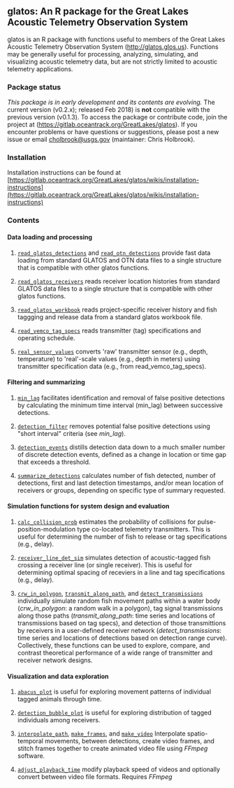 <!-- README.md is generated from README.Rmd. Please edit that file -->
glatos: An R package for the Great Lakes Acoustic Telemetry Observation System
------------------------------------------------------------------------------

glatos is an R package with functions useful to members of the Great Lakes Acoustic Telemetry Observation System (<http://glatos.glos.us>). Functions may be generally useful for processing, analyzing, simulating, and visualizing acoustic telemetry data, but are not strictly limited to acoustic telemetry applications.

### Package status

*This package is in early development and its contents are evolving.* The current version (v0.2.x); released Feb 2018) is **not** compatible with the previous version (v0.1.3). To access the package or contribute code, join the project at (<https://gitlab.oceantrack.org/GreatLakes/glatos>). If you encounter problems or have questions or suggestions, please post a new issue or email <cholbrook@usgs.gov> (maintainer: Chris Holbrook).

### Installation

Installation instructions can be found at [https://gitlab.oceantrack.org/GreatLakes/glatos/wikis/installation-instructions](https://gitlab.oceantrack.org/GreatLakes/glatos/wikis/installation-instructions)

### Contents

#### Data loading and processing

1.  [`read_glatos_detections`](https://gitlab.oceantrack.org/GreatLakes/glatos/blob/workshop-version/R/load-read_glatos_detections.r) and [`read_otn_detections`](https://gitlab.oceantrack.org/GreatLakes/glatos/blob/workshop-version/R/load-read_otn_detections.r) provide fast data loading from standard GLATOS and OTN data files to a single structure that is compatible with other glatos functions.

2.  [`read_glatos_receivers`](https://gitlab.oceantrack.org/GreatLakes/glatos/blob/workshop-version/R/load-read_glatos_receivers.r) reads receiver location histories from standard GLATOS data files to a single structure that is compatible with other glatos functions.

3.  [`read_glatos_workbook`](https://gitlab.oceantrack.org/GreatLakes/glatos/blob/workshop-version/R/load-read_glatos_workbook.r) reads project-specific receiver history and fish taggging and release data from a standard glatos workbook file.

4.  [`read_vemco_tag_specs`](https://gitlab.oceantrack.org/GreatLakes/glatos/blob/workshop-version/R/load-read_vemco_tag_specs.r) reads transmitter (tag) specifications and operating schedule.

5.  [`real_sensor_values`](https://gitlab.oceantrack.org/GreatLakes/glatos/blob/workshop-version/R/proc-real_sensor_values.r) converts 'raw' transmitter sensor (e.g., depth, temperature) to 'real'-scale values (e.g., depth in meters) using transmitter specification data (e.g., from read\_vemco\_tag\_specs).

#### Filtering and summarizing

1.  [`min_lag`](https://gitlab.oceantrack.org/GreatLakes/glatos/blob/workshop-version/R/proc-min_lag.r) facilitates identification and removal of false positive detections by calculating the minimum time interval (min\_lag) between successive detections.

2.  [`detection_filter`](https://gitlab.oceantrack.org/GreatLakes/glatos/blob/workshop-version/R/filt-false_detections.r) removes potential false positive detections using "short interval" criteria (see *min\_lag*).

3.  [`detection_events`](https://gitlab.oceantrack.org/GreatLakes/glatos/blob/workshop-version/R/summ-detection_events.r) distills detection data down to a much smaller number of discrete detection events, defined as a change in location or time gap that exceeds a threshold.

4.  [`summarize_detections`](https://gitlab.oceantrack.org/GreatLakes/glatos/blob/workshop-version/R/summ-summarize_detections.r) calculates number of fish detected, number of detections, first and last detection timestamps, and/or mean location of receivers or groups, depending on specific type of summary requested.

#### Simulation functions for system design and evaluation

1.  [`calc_collision_prob`](https://gitlab.oceantrack.org/GreatLakes/glatos/blob/workshop-version/R/sim-calc_collision_prob.r) estimates the probability of collisions for pulse-position-modulation type co-located telemetry transmitters. This is useful for determining the number of fish to release or tag specifications (e.g., delay).

2.  [`receiver_line_det_sim`](https://gitlab.oceantrack.org/GreatLakes/glatos/blob/workshop-version/R/sim-receiver_line_det_sim.r) simulates detection of acoustic-tagged fish crossing a receiver line (or single receiver). This is useful for determining optimal spacing of receviers in a line and tag specifications (e.g., delay).

3.  [`crw_in_polygon`](https://gitlab.oceantrack.org/GreatLakes/glatos/blob/workshop-version/R/simutil-crw_in_polygon.r), [`transmit_along_path`](https://gitlab.oceantrack.org/GreatLakes/glatos/blob/workshop-version/R/sim-transmit_along_path.r), and [`detect_transmissions`](https://gitlab.oceantrack.org/GreatLakes/glatos/blob/workshop-version/R/sim-detect_transmissions.r) individually simulate random fish movement paths within a water body (*crw\_in\_polygon*: a random walk in a polygon), tag signal transmissions along those paths (*transmit\_along\_path*: time series and locations of transmissions based on tag specs), and detection of those transmittions by receivers in a user-defined receiver network (*detect\_transmissions*: time series and locations of detections based on detection range curve). Collectively, these functions can be used to explore, compare, and contrast theoretical performance of a wide range of transmitter and receiver network designs.

#### Visualization and data exploration

1.  [`abacus_plot`](https://gitlab.oceantrack.org/GreatLakes/glatos/blob/workshop-version/R/vis-abacus_plot.r) is useful for exploring movement patterns of individual tagged animals through time.

2.  [`detection_bubble_plot`](https://gitlab.oceantrack.org/GreatLakes/glatos/blob/workshop-version/R/vis-detection_bubble_plot.r) is useful for exploring distribution of tagged individuals among receivers.

3.  [`interpolate_path`](https://gitlab.oceantrack.org/GreatLakes/glatos/blob/workshop-version/R/vis-interpolate_path.r), [`make_frames`](https://gitlab.oceantrack.org/GreatLakes/glatos/blob/workshop-version/R/vis-make_frames.r), and [`make_video`](https://gitlab.oceantrack.org/GreatLakes/glatos/blob/workshop-version/R/vis-make_video.r) Interpolate spatio-temporal movements, between detections, create video frames, and stitch frames together to create animated video file using *FFmpeg* software.

4.  [`adjust_playback_time`](https://gitlab.oceantrack.org/GreatLakes/glatos/blob/workshop-version/R/vis-adjust_playback_time.r) modify playback speed of videos and optionally convert between video file formats. Requires *FFmpeg*


